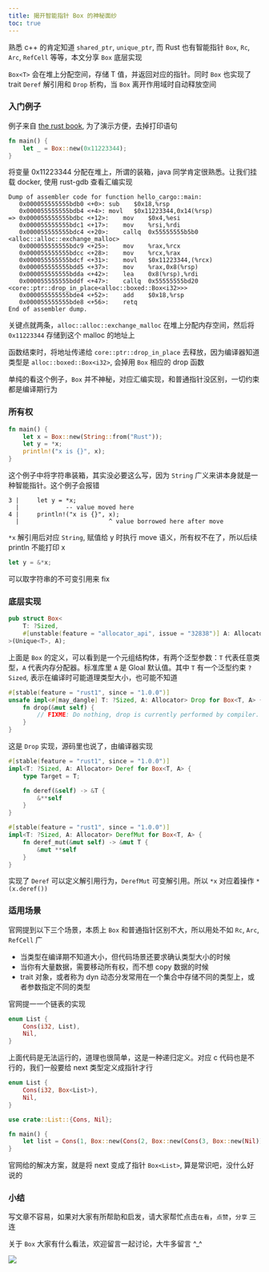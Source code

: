 ```yaml
---
title: 揭开智能指针 Box 的神秘面纱
toc: true
---
```


熟悉 c++ 的肯定知道 `shared_ptr`, `unique_ptr`, 而 Rust 也有智能指针 `Box`, `Rc`, `Arc`, `RefCell` 等等，本文分享 `Box` 底层实现

`Box<T>` 会在堆上分配空间，存储 T 值，并返回对应的指针。同时 `Box` 也实现了 trait `Deref` 解引用和 `Drop` 析构，当 `Box` 离开作用域时自动释放空间

### 入门例子
例子来自 [the rust book](https://doc.rust-lang.org/book/ch15-01-box.html), 为了演示方便，去掉打印语句

```rust
fn main() {
    let _ = Box::new(0x11223344);
}
```
将变量 0x11223344 分配在堆上，所谓的装箱，java 同学肯定很熟悉。让我们挂载 docker, 使用 rust-gdb 查看汇编实现
```
Dump of assembler code for function hello_cargo::main:
   0x000055555555bdb0 <+0>:	sub    $0x18,%rsp
   0x000055555555bdb4 <+4>:	movl   $0x11223344,0x14(%rsp)
=> 0x000055555555bdbc <+12>:	mov    $0x4,%esi
   0x000055555555bdc1 <+17>:	mov    %rsi,%rdi
   0x000055555555bdc4 <+20>:	callq  0x55555555b5b0 <alloc::alloc::exchange_malloc>
   0x000055555555bdc9 <+25>:	mov    %rax,%rcx
   0x000055555555bdcc <+28>:	mov    %rcx,%rax
   0x000055555555bdcf <+31>:	movl   $0x11223344,(%rcx)
   0x000055555555bdd5 <+37>:	mov    %rax,0x8(%rsp)
   0x000055555555bdda <+42>:	lea    0x8(%rsp),%rdi
   0x000055555555bddf <+47>:	callq  0x55555555bd20 <core::ptr::drop_in_place<alloc::boxed::Box<i32>>>
   0x000055555555bde4 <+52>:	add    $0x18,%rsp
   0x000055555555bde8 <+56>:	retq
End of assembler dump.
```
关键点就两条，`alloc::alloc::exchange_malloc` 在堆上分配内存空间，然后将 `0x11223344` 存储到这个 malloc 的地址上

函数结束时，将地址传递给 `core::ptr::drop_in_place` 去释放，因为编译器知道类型是 `alloc::boxed::Box<i32>`, 会掉用 `Box` 相应的 drop 函数

单纯的看这个例子，`Box` 并不神秘，对应汇编实现，和普通指针没区别，一切约束都是编译期行为

### 所有权
```rust
fn main() {
    let x = Box::new(String::from("Rust"));
    let y = *x;
    println!("x is {}", x);
}
```
这个例子中将字符串装箱，其实没必要这么写，因为 `String` 广义来讲本身就是一种智能指针。这个例子会报错
```
3 |     let y = *x;
  |             -- value moved here
4 |     println!("x is {}", x);
  |                         ^ value borrowed here after move
```
`*x` 解引用后对应 `String`, 赋值给 y 时执行 move 语义，所有权不在了，所以后续 println 不能打印 x

```rust
let y = &*x;
```
可以取字符串的不可变引用来 fix

### 底层实现
```rust
pub struct Box<
    T: ?Sized,
    #[unstable(feature = "allocator_api", issue = "32838")] A: Allocator = Global,
>(Unique<T>, A);
```
上面是 `Box` 的定义，可以看到是一个元组结构体，有两个泛型参数：`T` 代表任意类型，`A` 代表内存分配器。标准库里 `A` 是 Gloal 默认值。其中 `T` 有一个泛型约束 `?Sized`, 表示在编译时可能道理类型大小，也可能不知道

```rust
#[stable(feature = "rust1", since = "1.0.0")]
unsafe impl<#[may_dangle] T: ?Sized, A: Allocator> Drop for Box<T, A> {
    fn drop(&mut self) {
        // FIXME: Do nothing, drop is currently performed by compiler.
    }
}
```
这是 `Drop` 实现，源码里也说了，由编译器实现
```rust
#[stable(feature = "rust1", since = "1.0.0")]
impl<T: ?Sized, A: Allocator> Deref for Box<T, A> {
    type Target = T;

    fn deref(&self) -> &T {
        &**self
    }
}

#[stable(feature = "rust1", since = "1.0.0")]
impl<T: ?Sized, A: Allocator> DerefMut for Box<T, A> {
    fn deref_mut(&mut self) -> &mut T {
        &mut **self
    }
}
```
实现了 `Deref` 可以定义解引用行为，`DerefMut` 可变解引用。所以 `*x` 对应着操作 `*(x.deref())`

### 适用场景
官网提到以下三个场景，本质上 `Box` 和普通指针区别不大，所以用处不如 `Rc`, `Arc`, `RefCell` 广

* 当类型在编译期不知道大小，但代码场景还要求确认类型大小的时候
* 当你有大量数据，需要移动所有权，而不想 copy 数据的时候
* trait 对象，或者称为 dyn 动态分发常用在一个集合中存储不同的类型上，或者参数指定不同的类型

官网提一一个链表的实现
```rust
enum List {
    Cons(i32, List),
    Nil,
}
```
上面代码是无法运行的，道理也很简单，这是一种递归定义。对应 c 代码也是不行的，我们一般要给 next 类型定义成指针才行
```rust
enum List {
    Cons(i32, Box<List>),
    Nil,
}

use crate::List::{Cons, Nil};

fn main() {
    let list = Cons(1, Box::new(Cons(2, Box::new(Cons(3, Box::new(Nil))))));
}
```
官网给的解决方案，就是将 next 变成了指针 `Box<List>`, 算是常识吧，没什么好说的

### 小结
写文章不容易，如果对大家有所帮助和启发，请大家帮忙点击`在看`，`点赞`，`分享` 三连

关于 `Box` 大家有什么看法，欢迎留言一起讨论，大牛多留言 ^_^

![](https://gitee.com/dongzerun/images/raw/master/img/dongzerun-weixin-code.png)
